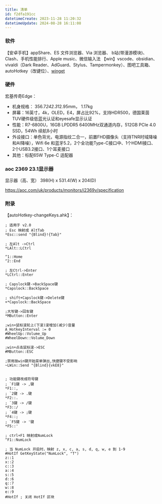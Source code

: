 ```yaml
---
title: 清单
id: f2dfa191cc
datetimeCreate: 2023-11-28 11:20:32
datetimeUpdate: 2024-08-28 16:11:08
---
```


### 软件
【安卓手机】appShare、ES 文件浏览器、Via 浏览器、 b站(带漫游模块)、Clash、手机性能排行、Apple music、微信输入法
【win】vscode、obsidian、vivaldi（Dark Reader、AdGuard、Stylus、Tampermonkey）、图吧工具箱、autoHotkey（改键位）、[winget](https://zhuanlan.zhihu.com/p/659515299)


### 硬件

宏基传奇Edge：
- 机身规格： 356.7*242.3*12.95mm， 1.17kg
- 屏幕：16英寸，4k，OLED，E4，屏占比92%，支持HDR500，德国莱茵TUV硬件级低蓝光认证和eyesafe显示认证
- 性能：R7-6800U，16GB LPDDR5 6400MHz双通道内存，512GB PCIe 4.0 SSD，54Wh 续航8小时
- 外设接口：单色背光，电源指纹二合一，前置FHD摄像头（支持TNR时域降噪和AI降噪），Wifi 6e 和蓝牙5.2，2个全功能Type-C接口中、1个HDMI接口、2个USB3.2接口、1个耳麦接口
- 其他：标配65W Type-C 适配器

### aoc 2369 23.1显示器
显示器（高、宽）
398(H) x 531.4(W) x 204(D)

https://aoc.com/uk/products/monitors/i2369v/specification
### 附录
【autoHotkey-changeKeys.ahk】：
```
; 适用于 v2.0
; Esc 映射成 AltTab
*Esc::send "{Blind}!{Tab}"

; 左Alt ->Ctrl
*LAlt::LCtrl

^1::Home
^2::End

; 左Ctrl->Enter
*LCtrl::Enter

; Capslock键->BackSpace键
*Capslock::BackSpace

; shift+Capslock键->Delete键
+*Capslock::BackSpace

;大写键->回车键
*MButton::Enter

;win+鼠标滚轮上(下滚)滚增加(减少)音量
A_HotkeyInterval := 0
#WheelUp::Volume_Up
#WheelDown::Volume_Down

;win+点击鼠标滚->ESC
#MButton::ESC

;禁用按win键开始菜单弹出,快捷键不受影响
~LWin::Send "{Blind}{vkE8}"


; 功能键改成符号键
; `F1键 -> ,键
*F1::,
; `2键 -> .键
*F2::.
; `3键 -> /键
*F3::/
; `4键 -> ;键
*F4::;
; `F5键 -> '键
*F5::'

; ctrl+F1 映射成NumLock
^F1::NumLock

; 当 NumLock 开启时，映射 z, x, c, a, s, d, q, w, e 到 1-9
#HotIf GetKeyState("NumLock", "T")
z::1
x::2
c::3
a::4
s::5
d::6
q::7
w::8
e::9
#HotIf ; 关闭 HotIf 区块
```